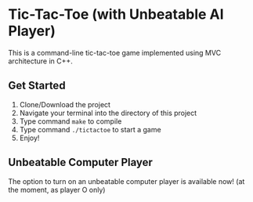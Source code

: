 # Tic-Tac-Toe (with Unbeatable AI Player)

This is a command-line tic-tac-toe game implemented using MVC architecture in C++.

## Get Started
1. Clone/Download the project
2. Navigate your terminal into the directory of this project
3. Type command `make` to compile
4. Type command `./tictactoe` to start a game
5. Enjoy!

## Unbeatable Computer Player
The option to turn on an unbeatable computer player is available now! (at the moment, as player O only)

